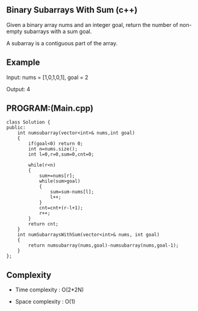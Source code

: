 ## Binary Subarrays With Sum (c++)

Given a binary array nums and an integer goal, return the number of non-empty subarrays with a sum goal.

A subarray is a contiguous part of the array.

## Example
Input: nums = [1,0,1,0,1], goal = 2

Output: 4

## PROGRAM:(Main.cpp)
```
class Solution {
public:
    int numsubarray(vector<int>& nums,int goal)
    {
        if(goal<0) return 0;
        int n=nums.size();
        int l=0,r=0,sum=0,cnt=0;

        while(r<n)
        {
            sum+=nums[r];
            while(sum>goal)
            {
                sum=sum-nums[l];
                l++;
            }
            cnt=cnt+(r-l+1);
            r++;
        }
        return cnt;
    }
    int numSubarraysWithSum(vector<int>& nums, int goal) 
    {
        return numsubarray(nums,goal)-numsubarray(nums,goal-1);
    }
};
```
## Complexity
- Time complexity : O(2*2N)

- Space complexity : O(1)

